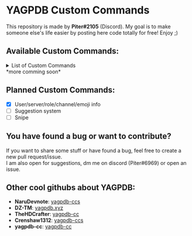 # YAGPDB Custom Commands
This repository is made by **Piter#2105** (Discord). My goal is to make someone else's life easier by posting here code totally for free! Enjoy ;)

## Available Custom Commands:
<details>
<summary>List of Custom Commands</summary>

- [Snippets](https://github.com/Piterxyz/yagpdb-customcommands/tree/main/snippets)
  - Reverse text!
  - Leave your message without formatting!
- [Info](https://github.com/Piterxyz/yagpdb-cc/tree/main/Info)
  - Display informations about a role, emoji, channel, server or user!
- [Captcha verification system](https://github.com/Piterxyz/yagpdb-cc/tree/main/Verification%20system)
  - Advanced verification system with captcha!
- [Moderation](https://github.com/Piterxyz/yagpdb-cc/tree/main/Moderation)
  - Lockdown a channel!
</details>
*more comming soon*

## Planned Custom Commands:
- [x] User/server/role/channel/emoji info <br>
- [ ] Suggestion system <br>
- [ ] Snipe

## You have found a bug or want to contribute?
If you want to share some stuff or have found a bug, feel free to create a new pull request/issue. <br>
I am also open for suggestions, dm me on discord (Piter#6969) or open an issue.

## Other cool githubs about YAGPDB:
- **NaruDevnote**: [yagpdb-ccs](https://github.com/NaruDevnote/yagpdb-ccs)
- **DZ-TM**: [yagpdb.xyz](https://github.com/DZ-TM/Yagpdb.xyz)
- **TheHDCrafter**: [yagpdb-cc](https://github.com/TheHDCrafter/yagpdb-cc)
- **Crenshaw1312**: [yagpdb-ccs](https://github.com/Crenshaw1312/Yagpdb-ccs)
- **yagpdb-cc**: [yagpdb-cc](https://github.com/yagpdb-cc/yagpdb-cc)
